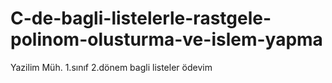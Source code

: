 # C-de-bagli-listelerle-rastgele-polinom-olusturma-ve-islem-yapma
Yazilim Müh. 1.sınıf 2.dönem bagli listeler ödevim
